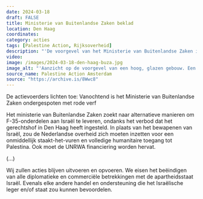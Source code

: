 ```yaml
---
date: 2024-03-18
draft: FALSE
title: Ministerie van Buitenlandse Zaken beklad
location: Den Haag
coordinates: 
category: acties
tags: [Palestine Action, Rijksoverheid]
description: "'De voorgevel van het Ministerie van Buitenlandse Zaken in Den Haag is ondergespoten met rode verf, vanwege diens steun aan het genocidale zionistische leger.'"
video: 
image: /images/2024-03-18-den-haag-buza.jpg
image_alt: "'Aanzicht op de voorgevel van een hoog, glazen gebouw. Een groot grijs bord toont het adres van het gebouw: 'Rijkskantoor Rijnstraat 8', met iets aan de rechterkant een deur. Flinke delen van de voorgevel zijn bespoten met heldere rode verf.'"
source_name: Palestine Action Amsterdam
source: "https://archive.is/8Wwc8"
---
```

De actievoerders lichten toe: Vanochtend is het Ministerie van Buitenlandse Zaken ondergespoten met rode verf

Het ministerie van Buitenlandse Zaken zoekt naar alternatieve manieren om F-35-onderdelen aan Israël te leveren, ondanks het verbod dat het gerechtshof in Den Haag heeft ingesteld. In plaats van het bewapenen van Israël, zou de Nederlandse overheid zich moeten inzetten voor een onmiddellijk staakt-het-vuren en volledige humanitaire toegang tot Palestina. Ook moet de UNRWA financiering worden hervat. 

(...)

Wij zullen acties blijven uitvoeren en opvoeren. We eisen het beëindigen van alle diplomatieke en commerciële betrekkingen met de apartheidsstaat Israël. Evenals elke andere handel en ondersteuning die het Israëlische leger en/of staat zou kunnen bevoordelen.